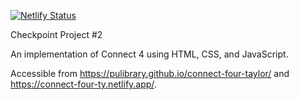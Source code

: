 [![Netlify Status](https://api.netlify.com/api/v1/badges/b8a3c26d-a0f9-43a2-b38b-5e6818416a6f/deploy-status)](https://app.netlify.com/sites/connect-four-ty/deploys)

Checkpoint Project #2

An implementation of Connect 4 using HTML, CSS, and JavaScript.

Accessible from https://pulibrary.github.io/connect-four-taylor/ and https://connect-four-ty.netlify.app/.
